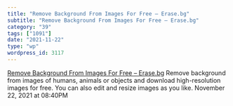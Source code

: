 ```yaml
---
title: "Remove Background From Images For Free – Erase.bg"
subtitle: "Remove Background From Images For Free – Erase.bg"
category: "39"
tags: ["1091"]
date: "2021-11-22"
type: "wp"
wordpress_id: 3117
---
```

[ Remove Background From Images For Free – Erase.bg](https://www.erase.bg/en/)
 Remove background from images of humans, animals or objects and download high-resolution images for free. You can also edit and resize images as you like.
November 22, 2021 at 08:40PM